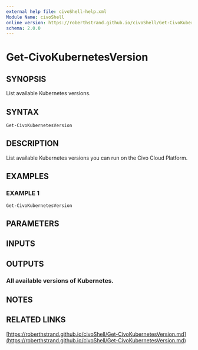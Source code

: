 ```yaml
---
external help file: civoShell-help.xml
Module Name: civoShell
online version: https://roberthstrand.github.io/civoShell/Get-CivoKubernetesVersion.md
schema: 2.0.0
---
```


# Get-CivoKubernetesVersion

## SYNOPSIS
List available Kubernetes versions.

## SYNTAX

```
Get-CivoKubernetesVersion
```

## DESCRIPTION
List available Kubernetes versions you can run on the Civo Cloud Platform.

## EXAMPLES

### EXAMPLE 1
```
Get-CivoKubernetesVersion
```

## PARAMETERS

## INPUTS

## OUTPUTS

### All available versions of Kubernetes.
## NOTES

## RELATED LINKS

[https://roberthstrand.github.io/civoShell/Get-CivoKubernetesVersion.md](https://roberthstrand.github.io/civoShell/Get-CivoKubernetesVersion.md)


